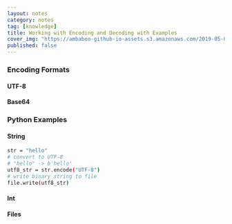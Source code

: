 ```yaml
---
layout: notes
category: notes
tag: [knowledge]
title: Working with Encoding and Decoding with Examples
cover_img: "https://ambaboo-github-io-assets.s3.amazonaws.com/2019-05-09-shell-command-cover.png"
published: false
---
```


### Encoding Formats

#### UTF-8

#### Base64

### Python Examples

#### String

```bash
str = "hello"
# convert to UTF-8
# "hello" -> b'hello'
utf8_str = str.encode("UTF-8") 
# write binary string to file
file.write(utf8_str)
```

#### Int

#### Files